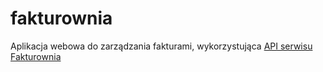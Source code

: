 # fakturownia
Aplikacja webowa do zarządzania fakturami, wykorzystująca [API serwisu Fakturownia](https://app.fakturownia.pl/api)
